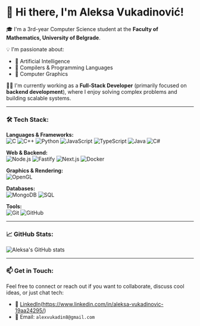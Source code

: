 # 👋 Hi there, I'm Aleksa Vukadinović!

🎓 I'm a 3rd-year Computer Science student at the **Faculty of Mathematics, University of Belgrade**.

💡 I'm passionate about:
- 🤖 Artificial Intelligence
- 🧵 Compilers & Programming Languages
- 🎨 Computer Graphics

🧑‍💻 I'm currently working as a **Full-Stack Developer** (primarily focused on **backend development**), where I enjoy solving complex problems and building scalable systems.

---

### 🛠️ Tech Stack:

**Languages & Frameworks:**  
![C](https://img.shields.io/badge/C-00599C?style=flat-square&logo=c&logoColor=white)
![C++](https://img.shields.io/badge/C++-00599C?style=flat-square&logo=c%2B%2B&logoColor=white)
![Python](https://img.shields.io/badge/Python-3776AB?style=flat-square&logo=python&logoColor=white)
![JavaScript](https://img.shields.io/badge/JavaScript-F7DF1E?style=flat-square&logo=javascript&logoColor=black)
![TypeScript](https://img.shields.io/badge/TypeScript-3178C6?style=flat-square&logo=typescript&logoColor=white)
![Java](https://img.shields.io/badge/Java-ED8B00?style=flat-square&logo=java&logoColor=white)
![C#](https://img.shields.io/badge/C%23-239120?style=flat-square&logo=c-sharp&logoColor=white)
  
**Web & Backend:**  
![Node.js](https://img.shields.io/badge/Node.js-339933?style=flat-square&logo=node.js&logoColor=white)
![Fastify](https://img.shields.io/badge/Fastify-202020?style=flat-square&logo=fastify&logoColor=white)
![Next.js](https://img.shields.io/badge/Next.js-000000?style=flat-square&logo=next.js&logoColor=white)
![Docker](https://img.shields.io/badge/Docker-2496ED?style=flat-square&logo=docker&logoColor=white)

**Graphics & Rendering:**  
![OpenGL](https://img.shields.io/badge/OpenGL-5586A4?style=flat-square&logo=opengl)
  
**Databases:**  
![MongoDB](https://img.shields.io/badge/MongoDB-4EA94B?style=flat-square&logo=mongodb&logoColor=white)
![SQL](https://img.shields.io/badge/SQL-4479A1?style=flat-square&logo=postgresql&logoColor=white)

**Tools:**  
![Git](https://img.shields.io/badge/Git-F05032?style=flat-square&logo=git&logoColor=white)
![GitHub](https://img.shields.io/badge/GitHub-181717?style=flat-square&logo=github&logoColor=white)

---

### 📈 GitHub Stats:
![Aleksa's GitHub stats](https://github-readme-stats.vercel.app/api?username=YourGitHubUsername&show_icons=true&theme=tokyonight&hide=prs)

---

### 📫 Get in Touch:
Feel free to connect or reach out if you want to collaborate, discuss cool ideas, or just chat tech:
- 💼 [LinkedIn](#)(https://www.linkedin.com/in/aleksa-vukadinovic-19aa24295/)
- 📧 Email: `alexvukadin8@gmail.com`
